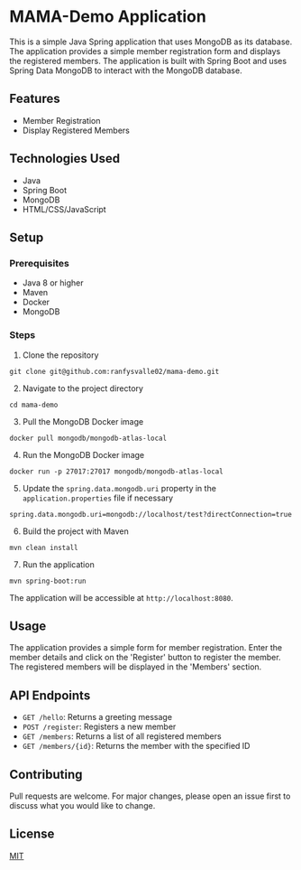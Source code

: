 # MAMA-Demo Application

This is a simple Java Spring application that uses MongoDB as its database. The application provides a simple member registration form and displays the registered members. The application is built with Spring Boot and uses Spring Data MongoDB to interact with the MongoDB database.

## Features

- Member Registration
- Display Registered Members

## Technologies Used

- Java
- Spring Boot
- MongoDB
- HTML/CSS/JavaScript

## Setup

### Prerequisites

- Java 8 or higher
- Maven
- Docker
- MongoDB

### Steps

1. Clone the repository
```
git clone git@github.com:ranfysvalle02/mama-demo.git
```
2. Navigate to the project directory
```
cd mama-demo
```
3. Pull the MongoDB Docker image
```
docker pull mongodb/mongodb-atlas-local
```
4. Run the MongoDB Docker image
```
docker run -p 27017:27017 mongodb/mongodb-atlas-local
```
5. Update the `spring.data.mongodb.uri` property in the `application.properties` file if necessary
```
spring.data.mongodb.uri=mongodb://localhost/test?directConnection=true
```
6. Build the project with Maven
```
mvn clean install
```
7. Run the application
```
mvn spring-boot:run
```
The application will be accessible at `http://localhost:8080`.

## Usage

The application provides a simple form for member registration. Enter the member details and click on the 'Register' button to register the member. The registered members will be displayed in the 'Members' section.

## API Endpoints

- `GET /hello`: Returns a greeting message
- `POST /register`: Registers a new member
- `GET /members`: Returns a list of all registered members
- `GET /members/{id}`: Returns the member with the specified ID

## Contributing

Pull requests are welcome. For major changes, please open an issue first to discuss what you would like to change.

## License

[MIT](https://choosealicense.com/licenses/mit/)
